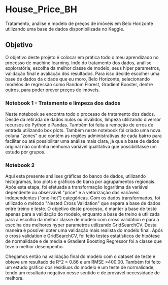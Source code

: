 <h1>House_Price_BH</h1>
Tratamento, análise e modelo de preços de imóveis em Belo Horizonte utilizando uma base de dados disponibilizada no Kaggle.

<h2>Objetivo</h2>

O objetivo deste projeto é colocar em prática todo o meu aprendizado no processo de machine learning. Indo do tratamento dos dados, análise exploratória, escolha da melhor classe de modelo, seus hiper parametros, validação final e avaliação dos resultados. Para isso decide escolher uma base de dados da cidade que eu moro, Belo Horizonte, selecionando modelos de regressão como Random Florest, Gradient Booster, dentre outros, para poder prever preços de imóveis.


<h3>Notebook 1 - Tratamento e limpeza dos dados</h3>
Neste notebook se encontra todo o processo de tratamento dos dados. Desde da retirada de dados nulos ou inválidos, limpeza utilizando diversor recursos do Python e Pandas. Também foi feita a remoção de erros de entrada utilizando box plots. Também neste notebook foi criado uma nova coluna "zones" que contém as regiões administrativas de cada bairro para facilitar ou até possibilitar
uma análise mais clara, já que a base de dados original não continha nenhuma variável qualitativa que possibilitasse um estudo por grupos.

<h3>Notebook 2</h3>
<p>Aqui esta presente análises gráficas do banco de dados, utilizando histogramas, box plots e gráficos de barra por agrupamentos regionais. Após esta etapa, foi efetuada a transformação logarítima da variável dependente ou observável "price" e a vetorização das variáveis independentes ("one-hot") categóricas. Com os dados transformados, foi utilizado o método "Nested Cross Validation" que separa a base de dados entre treino e teste. O objetivo deste processo, é manter a base de teste apenas para a validação do modelo, enquanto a base de treino é utilizada para a escolha da melhor classe de modelo com cross validation e para a escolha dos melhores hyper parametros utilizando GridSearchCV. Desta maneira é possível obter uma validação mais realista do modelo final.
Após o cross validation e GridSearchCV, foi feito testes estatísticos de hipótese de normalidade e de média e Gradient Boosting Regressor foi a classe que teve o melhor desempenho.</p>
Chegamos então na validação  final do modelo com o dataset de teste e obteve um resultado de R^2 = 0.86 e um RMSE =400.00.
Também foi feito um estudo gráfico dos resídiuos do modelo e um teste de normalidade, tendo um resultado negativo nesse sentido e de provável necessidade de melhora.


